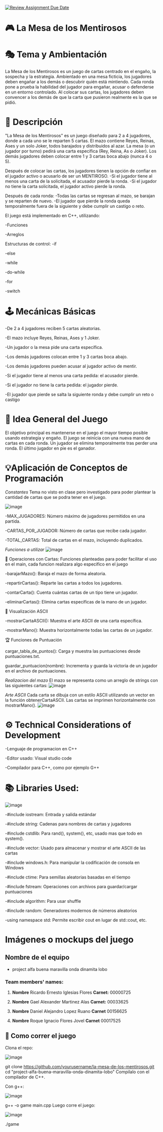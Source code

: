 [![Review Assignment Due Date](https://classroom.github.com/assets/deadline-readme-button-22041afd0340ce965d47ae6ef1cefeee28c7c493a6346c4f15d667ab976d596c.svg)](https://classroom.github.com/a/mi1WNrHU)
# 🎮 La Mesa de los Mentirosos
# 🎭 Tema y Ambientación
La Mesa de los Mentirosos es un juego de cartas centrado en el engaño, la sospecha y la estrategia. Ambientado en una mesa ficticia, los jugadores deben engañar a los demás o descubrir quién está mintiendo. Cada ronda pone a prueba la habilidad del jugador para engañar, acusar o defenderse en un entorno controlado. Al colocar sus cartas, los jugadores deben convencer a los demás de que la carta que pusieron realmente es la que se pidió.

# 📝 Descripción
"La Mesa de los Mentirosos" es un juego diseñado para 2 a 4 jugadores, donde a cada uno se le reparten 5 cartas.
El mazo contiene Reyes, Reinas, Ases y un solo Joker, todos barajados y distribuidos al azar.
La mesa (o un jugador por turno) pedirá una carta específica (Rey, Reina, As o Joker).
Los demás jugadores deben colocar entre 1 y 3 cartas boca abajo (nunca 4 o 5).

Después de colocar las cartas, los jugadores tienen la opción de confiar en el jugador activo o acusarlo de ser un MENTIROSO.
  -Si el jugador tiene al menos una carta de la solicitada, el acusador pierde la ronda.
  -Si el jugador no tiene la carta solicitada, el jugador activo pierde la ronda.
  
Después de cada ronda:
  -Todas las cartas se regresan al mazo, se barajan y se reparten de nuevo.
  -El jugador que pierde la ronda queda temporalmente fuera de la siguiente y debe cumplir un castigo o reto.
  
El juego está implementado en C++, utilizando:

-Funciones

-Arreglos

Estructuras de control: 
  -if
  
  -else
  
  -while
  
  -do-while
  
  -for
  
  -switch

# 🕹️ Mecánicas Básicas
-De 2 a 4 jugadores reciben 5 cartas aleatorias.

-El mazo incluye Reyes, Reinas, Ases y 1 Joker.

-Un jugador o la mesa pide una carta específica.

-Los demás jugadores colocan entre 1 y 3 cartas boca abajo.

-Los demás jugadores pueden acusar al jugador activo de mentir.

-Si el jugador tiene al menos una carta pedida: el acusador pierde.

-Si el jugador no tiene la carta pedida: el jugador pierde.

-El jugador que pierde se salta la siguiente ronda y debe cumplir un reto o castigo

# 🧠 Idea General del Juego
El objetivo principal es mantenerse en el juego el mayor tiempo posible usando estrategia y engaño. El juego se reinicia con una nueva mano de cartas en cada ronda. Un jugador se elimina temporalmente tras perder una ronda. El último jugador en pie es el ganador.

# 💡Aplicación de Conceptos de Programación
*Constantes*
Tema no visto en clase pero investigado para poder plantear la cantidad de cartas que se podra tener en el juego.

![image](https://github.com/user-attachments/assets/3ac31978-0a74-4546-b738-eedf311b1a8f)

  -MAX_JUGADORES: Número máximo de jugadores permitidos en una partida.

  -CARTAS_POR_JUGADOR: Número de cartas que recibe cada jugador.

  -TOTAL_CARTAS: Total de cartas en el mazo, incluyendo duplicados.

*Funciones a utilizar*
![image](https://github.com/user-attachments/assets/bdcc120a-b5a9-4a0c-9cee-d2112f154070)

🔁 Operaciones con Cartas:
Funciones planteadas para poder facilitar el uso en el main, cada funcion realizara algo especifico en el juego

  -barajarMazo(): Baraja el mazo de forma aleatoria.

  -repartirCartas(): Reparte las cartas a todos los jugadores.

  -contarCarta(): Cuenta cuántas cartas de un tipo tiene un jugador.

  -eliminarCartas(): Elimina cartas específicas de la mano de un jugador.

🎴 Visualización ASCII

  -mostrarCartaASCII(): Muestra el arte ASCII de una carta específica.

  -mostrarMano(): Muestra horizontalmente todas las cartas de un jugador.

🏆 Funciones de Puntuación

cargar_tabla_de_puntos(): Carga y muestra las puntuaciones desde puntuaciones.txt.

guardar_puntuacion(nombre): Incrementa y guarda la victoria de un jugador en el archivo de puntuaciones.
  
  *Realizacion del mazo*
El mazo se representa como un arreglo de strings con las siguientes cartas:
![image](https://github.com/user-attachments/assets/fe7ef5f6-ce9a-414e-a13b-19b165ea9837)



*Arte ASCII*
Cada carta se dibuja con un estilo ASCII  utilizando un vector<string> en la función obtenerCartaASCII. Las cartas se imprimen horizontalmente con mostrarMano().
![image](https://github.com/user-attachments/assets/62a6a839-5c6c-40d0-8185-b07f93bb2703)



# ⚙️ Technical Considerations of Development
  -Lenguaje de programacion en C++
  
  -Editor usado: Visual studio code
  
  -Compilador para C++, como por ejemplo G++

# 📚 Libraries Used:
![image](https://github.com/user-attachments/assets/f96f6eb6-9c28-461a-b0fd-4b832b269829)


  -#include iostream: Entrada y salida estándar

  -#include string: Cadenas para nombres de cartas y jugadores

  -#include cstdlib: Para rand(), system(), etc, usado mas que todo en system().

  -#include vector: Usado para almacenar y mostrar el arte ASCII de las cartas

  -#include windows.h: Para manipular la codificación de consola en Windows

  -#include ctime: Para semillas aleatorias basadas en el tiempo

  -#include fstream: Operaciones con archivos para guardar/cargar puntuaciones

  -#include algorithm: Para usar shuffle

  -#include random: Generadores modernos de números aleatorios

  -using namespace std: Permite escribir cout en lugar de std::cout, etc.

# Imágenes o mockups del juego

## **Nombre de el equipo**
- project alfa buena maravilla onda dinamita lobo
### **Team members' names:**
1. **Nombre** Ricardo Ernesto Iglesias Flores 
   **Carnet:** 00000725

2. **Nombre** Gael Alexander Martinez Alas 
   **Carnet:** 00033625

3. **Nombre** Daniel Alejandro Lopez Ruano 
   **Carnet** 00156625
   
4. **Nombre** Roque Ignacio Flores Jovel 
   **Carnet** 00017525
   
## 🏁 Como correr el juego
Clona el repo:


![image](https://github.com/user-attachments/assets/b9f31083-aa17-48ba-b9b8-268a248bb2c1)

git clone https://github.com/yourusername/la-mesa-de-los-mentirosos.git
cd "project-alfa-buena-maravilla-onda-dinamita-lobo"
Compilalo con el compilador de C++. 

Con g++:


![image](https://github.com/user-attachments/assets/3d710f35-01c1-41ad-8964-1481835aae99)

g++ -o game main.cpp
Luego corre el juego:


![image](https://github.com/user-attachments/assets/0fec167b-f786-40bc-8e52-84378d83cad4)

./game

